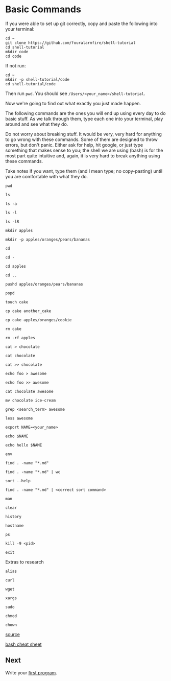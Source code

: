 # Basic Commands

If you were able to set up git correctly, copy and paste the following into your terminal:
```
cd ~
git clone https://github.com/fouralarmfire/shell-tutorial
cd shell-tutorial
mkdir code
cd code
```

If not run:
```
cd ~
mkdir -p shell-tutorial/code
cd shell-tutorial/code
```

Then run `pwd`. You should see `/Users/<your_name>/shell-tutorial`.

Now we're going to find out what exactly you just made happen.

The following commands are the ones you will end up using every day to do basic stuff.
As we talk through them, type each one into your terminal, play around and see what they do.

Do not worry about breaking stuff. It would be very, very hard for anything to go wrong with these commands.
Some of them are designed to throw errors, but don't panic. Either ask for help, hit google, or just type something that makes
sense to you; the shell we are using (bash) is for the most part quite intuitive and, again, it is
very hard to break anything using these commands.

Take notes if you want, type them (and I mean type; no copy-pasting) until you are comfortable with what they do.
```
pwd

ls

ls -a

ls -l

ls -lR

mkdir apples

mkdir -p apples/oranges/pears/bananas

cd

cd -

cd apples

cd ..

pushd apples/oranges/pears/bananas

popd

touch cake

cp cake another_cake

cp cake apples/oranges/cookie

rm cake

rm -rf apples

cat > chocolate

cat chocolate

cat >> chocolate

echo foo > awesome

echo foo >> awesome

cat chocolate awesome

mv chocolate ice-cream

grep <search_term> awesome

less awesome

export NAME=<your_name>

echo $NAME

echo hello $NAME

env

find . -name "*.md"

find . -name "*.md" | wc

sort --help

find . -name "*.md" | <correct sort command>

man

clear

history

hostname

ps

kill -9 <pid>

exit
```

Extras to research
```
alias

curl

wget

xargs

sudo

chmod

chown
```

[source](https://learnpythonthehardway.org/book/appendix-a-cli/ex1.html)

[bash cheat sheet](https://learncodethehardway.org/unix/bash_cheat_sheet.pdf)

## Next
Write your [first program](https://github.com/fouralarmfire/shell-tutorial/blob/master/osx_and_linux/exercises/hello_world.md#hello-world).

